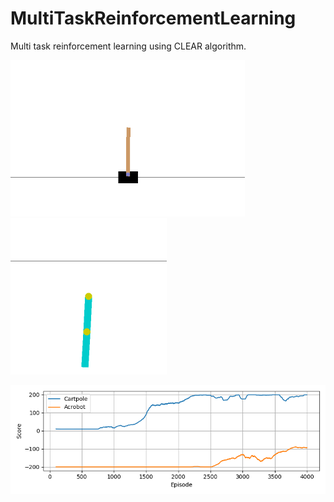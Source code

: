 # MultiTaskReinforcementLearning
Multi task reinforcement learning using CLEAR algorithm.

<img src='sample_img/cartpole_sample.gif' height=250> <img src='sample_img/acrobot_sample.gif' height=250>

<img src='sample_img/training_sample.png' width=600>